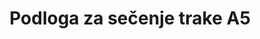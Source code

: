 ---
layout: product
title: "Podloga za sečenje trake A5"
price: "2100" 
desc: "Podloga"
img_path: "/assets/img/AK8057.webp"
brand: "AK"
available: true
special_offer: true
new: false
soon: false
cat: "070000"
subcat: "070200"
subsubcat: "070201"
sifra: "AK8057"
popular: false
spec: false
---